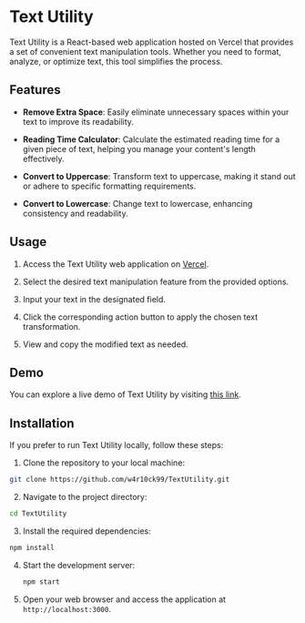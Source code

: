 # Text Utility

Text Utility is a React-based web application hosted on Vercel that provides a set of convenient text manipulation tools. Whether you need to format, analyze, or optimize text, this tool simplifies the process.

## Features

- **Remove Extra Space**: Easily eliminate unnecessary spaces within your text to improve its readability.

- **Reading Time Calculator**: Calculate the estimated reading time for a given piece of text, helping you manage your content's length effectively.

- **Convert to Uppercase**: Transform text to uppercase, making it stand out or adhere to specific formatting requirements.

- **Convert to Lowercase**: Change text to lowercase, enhancing consistency and readability.

## Usage

1. Access the Text Utility web application on [Vercel](#Your-Vercel-Deployment-URL).

2. Select the desired text manipulation feature from the provided options.

3. Input your text in the designated field.

4. Click the corresponding action button to apply the chosen text transformation.

5. View and copy the modified text as needed.

## Demo

You can explore a live demo of Text Utility by visiting [this link](https://textutil99.vercel.app/).

## Installation

If you prefer to run Text Utility locally, follow these steps:

1. Clone the repository to your local machine:

```bash
git clone https://github.com/w4r10ck99/TextUtility.git
```
2. Navigate to the project directory:
```bash
cd TextUtility

```
3.  Install the required dependencies:
   ```bash
npm install
```

4. Start the development server:
   ```bash
   npm start
   ```


5. Open your web browser and access the application at `http://localhost:3000`.

